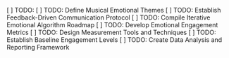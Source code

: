 [ ] TODO: [ ] TODO: Define Musical Emotional Themes
[ ] TODO: Establish Feedback-Driven Communication Protocol
[ ] TODO: Compile Iterative Emotional Algorithm Roadmap
[ ] TODO: Develop Emotional Engagement Metrics
[ ] TODO: Design Measurement Tools and Techniques
[ ] TODO: Establish Baseline Engagement Levels
[ ] TODO: Create Data Analysis and Reporting Framework